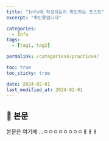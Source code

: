 ```yaml
---
title: "Info에 작성되는지 확인하는 포스트"
excerpt: "확인용입니다"

categories:
  - Info
tags:
  - [tag1, tag2]

permalink: /categories4/practice4/

toc: true
toc_sticky: true

date: 2024-02-01
last_modified_at: 2024-02-01
---
```


## 🦥 본문

본문은 여기에 ...ㅇㅇㅇㅇㅇㅇㅇㅇㅐㅐㅐ
